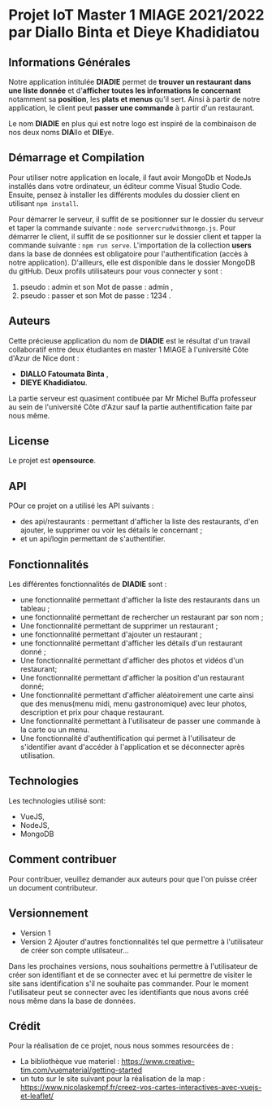 # Projet IoT Master 1 MIAGE 2021/2022 par Diallo Binta et Dieye Khadidiatou

## Informations Générales
Notre application intitulée **DIADIE** permet de **trouver un restaurant dans une liste donnée** et d'**afficher toutes les informations le concernant** notamment sa **position**, les **plats et menus** qu'il sert.
Ainsi à partir de notre application, le client peut **passer une commande** à partir d'un restaurant. 

Le nom **DIADIE** en plus qui est notre logo est inspiré de la combinaison de nos deux noms **DIA**llo et **DIE**ye.

## Démarrage et Compilation
Pour utiliser notre application en locale, il faut avoir MongoDb et NodeJs installés dans votre ordinateur, un éditeur comme Visual Studio Code.
Ensuite, pensez à installer les différents modules du dossier client en utilisant `npm install`.

Pour démarrer le serveur, il suffit de se positionner sur le dossier du serveur et taper la commande suivante : `node servercrudwithmongo.js`.
Pour démarrer le client, il suffit de se positionner sur le dossier client et tapper la commande suivante : `npm run serve`.
L'importation de la collection **users** dans la base de données est obligatoire pour l'authentification (accès à notre application). D'ailleurs, elle est disponible dans le dossier MongoDB du gitHub. Deux profils utilisateurs pour vous connecter y sont :
1. pseudo : admin et son Mot de passe : admin ,
2. pseudo : passer et son Mot de passe : 1234 .

## Auteurs
Cette précieuse application du nom de **DIADIE** est le résultat d'un travail collaboratif entre deux étudiantes en master 1 MIAGE à l'université Côte d'Azur de Nice dont :
- **DIALLO Fatoumata Binta** ,
- **DIEYE Khadidiatou**.

La partie serveur est quasiment contibuée par Mr Michel Buffa professeur au sein de l'université Côte d'Azur sauf la partie authentification faite par nous même.

## License
Le projet est **opensource**.

## API
POur ce projet on a utilisé les API suivants :
- des api/restaurants : permettant d'afficher la liste des restaurants, d'en ajouter, le supprimer ou voir les détails le concernant ;
- et un api/login permettant de s'authentifier.

## Fonctionnalités
Les différentes fonctionnalités de **DIADIE** sont :
- une fonctionnalité permettant d'afficher la liste des restaurants dans un tableau ;
- une fonctionnalité permettant de rechercher un restaurant par son nom ;
- Une fonctionnalité permettant de supprimer un restaurant ;
- une fonctionnalité permettant d'ajouter un restaurant ;
- une fonctionnalité permettant d'afficher les détails d'un restaurant donné ;
- Une fonctionnalité permettant d'afficher des photos et vidéos d'un restaurant;
- Une fonctionnalité permettant d'afficher la position d'un restaurant donné;
- Une fonctionnalité permettant d'afficher aléatoirement une carte ainsi que des menus(menu midi, menu gastronomique) avec leur photos, description et prix pour chaque restaurant. 
- Une fonctionnalité permettant à l'utilisateur de passer une commande à la carte ou un menu.
- Une fonctionnalité d'authentification qui permet à l'utilisateur de s'identifier avant d'accéder à l'application et se déconnecter après utilisation. 

## Technologies
Les technologies utilisé sont:
- VueJS,
- NodeJS,
- MongoDB

## Comment contribuer
Pour contribuer, veuillez demander aux auteurs pour que l'on puisse créer un document contributeur.

## Versionnement
- Version 1
- Version 2 Ajouter d'autres fonctionnalités tel que permettre à l'utilisateur de créer son compte utilsateur...

Dans les prochaines versions, nous souhaitions permettre à l'utilisateur de créer son identifiant et de se connecter avec et lui permettre de visiter le site sans identification s'il ne souhaite pas commander.
Pour le moment l'utilisateur peut se connecter avec les identifiants que nous avons créé nous même dans la base de données.

## Crédit

Pour la réalisation de ce projet, nous nous sommes resourcées de :
- La bibliothèque vue materiel : https://www.creative-tim.com/vuematerial/getting-started  
- un tuto sur le site suivant pour la réalisation de la map : https://www.nicolaskempf.fr/creez-vos-cartes-interactives-avec-vuejs-et-leaflet/

